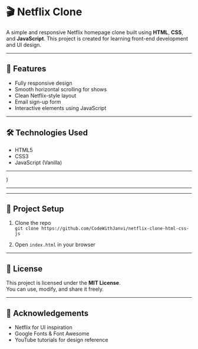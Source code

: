 # 🎬 Netflix Clone

A simple and responsive Netflix homepage clone built using **HTML**, **CSS**, and **JavaScript**. This project is created for learning front-end development and UI design.

---

## 🌟 Features

- Fully responsive design
- Smooth horizontal scrolling for shows
- Clean Netflix-style layout
- Email sign-up form
- Interactive elements using JavaScript

---

## 🛠 Technologies Used

- HTML5  
- CSS3  
- JavaScript (Vanilla)

---
)

---


---

## 📁 Project Setup

1. Clone the repo  
   `git clone https://github.com/CodeWithJanvi/netflix-clone-html-css-js`

2. Open `index.html` in your browser

---

## 📄 License

This project is licensed under the **MIT License**.  
You can use, modify, and share it freely.

---

## 🙌 Acknowledgements

- Netflix for UI inspiration  
- Google Fonts & Font Awesome  
- YouTube tutorials for design reference

